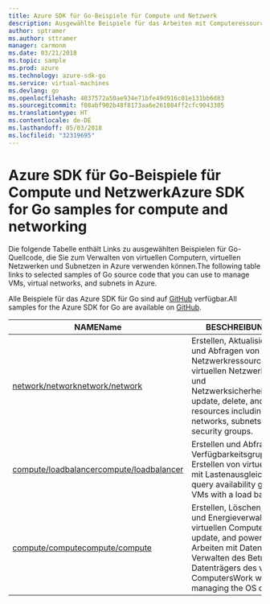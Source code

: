 ```yaml
---
title: Azure SDK für Go-Beispiele für Compute und Netzwerk
description: Ausgewählte Beispiele für das Arbeiten mit Computeressourcen wie virtuellen Computern und virtuellen Netzwerken aus dem Azure SDK für Go
author: sptramer
ms.author: sttramer
manager: carmonm
ms.date: 03/21/2018
ms.topic: sample
ms.prod: azure
ms.technology: azure-sdk-go
ms.service: virtual-machines
ms.devlang: go
ms.openlocfilehash: 4837572a50ae934e71bfe49d916c01e131bb6d83
ms.sourcegitcommit: f08abf902b48f8173aa6e261084ff2cfc9043305
ms.translationtype: HT
ms.contentlocale: de-DE
ms.lasthandoff: 05/03/2018
ms.locfileid: "32319695"
---
```

# <a name="azure-sdk-for-go-samples-for-compute-and-networking"></a><span data-ttu-id="e18a0-103">Azure SDK für Go-Beispiele für Compute und Netzwerk</span><span class="sxs-lookup"><span data-stu-id="e18a0-103">Azure SDK for Go samples for compute and networking</span></span>

<span data-ttu-id="e18a0-104">Die folgende Tabelle enthält Links zu ausgewählten Beispielen für Go-Quellcode, die Sie zum Verwalten von virtuellen Computern, virtuellen Netzwerken und Subnetzen in Azure verwenden können.</span><span class="sxs-lookup"><span data-stu-id="e18a0-104">The following table links to selected samples of Go source code that you can use to manage VMs, virtual networks, and subnets in Azure.</span></span> 

<span data-ttu-id="e18a0-105">Alle Beispiele für das Azure SDK für Go sind auf [GitHub](https://github.com/Azure-Samples/azure-sdk-for-go-samples) verfügbar.</span><span class="sxs-lookup"><span data-stu-id="e18a0-105">All samples for the Azure SDK for Go are available on [GitHub](https://github.com/Azure-Samples/azure-sdk-for-go-samples).</span></span>

| <span data-ttu-id="e18a0-106">NAME</span><span class="sxs-lookup"><span data-stu-id="e18a0-106">Name</span></span> | <span data-ttu-id="e18a0-107">BESCHREIBUNG</span><span class="sxs-lookup"><span data-stu-id="e18a0-107">Description</span></span> |
|------|-------------|
| [<span data-ttu-id="e18a0-108">network/network</span><span class="sxs-lookup"><span data-stu-id="e18a0-108">network/network</span></span>](https://github.com/Azure-Samples/azure-sdk-for-go-samples/blob/master/network/network.go) | <span data-ttu-id="e18a0-109">Erstellen, Aktualisieren, Löschen und Abfragen von Netzwerkressourcen, einschließlich virtuellen Netzwerken, Subnetzen und Netzwerksicherheitsgruppen</span><span class="sxs-lookup"><span data-stu-id="e18a0-109">Create, update, delete, and query network resources including virtual networks, subnets, and network security groups.</span></span> |
| [<span data-ttu-id="e18a0-110">compute/loadbalancer</span><span class="sxs-lookup"><span data-stu-id="e18a0-110">compute/loadbalancer</span></span>](https://github.com/Azure-Samples/azure-sdk-for-go-samples/blob/master/compute/loadbalancer.go) | <span data-ttu-id="e18a0-111">Erstellen und Abfragen von Verfügbarkeitsgruppen und Erstellen von virtuellen Computern mit Lastenausgleich</span><span class="sxs-lookup"><span data-stu-id="e18a0-111">Create and query availability groups, and create VMs with a load balancer.</span></span> |
| [<span data-ttu-id="e18a0-112">compute/compute</span><span class="sxs-lookup"><span data-stu-id="e18a0-112">compute/compute</span></span>](https://github.com/Azure-Samples/azure-sdk-for-go-samples/blob/master/compute/compute.go) | <span data-ttu-id="e18a0-113">Erstellen, Löschen, Aktualisieren und Energieverwaltung von virtuellen Computern</span><span class="sxs-lookup"><span data-stu-id="e18a0-113">Create, delete, update, and power-manage VMs.</span></span> <span data-ttu-id="e18a0-114">Arbeiten mit Datenträgern und Verwalten des Betriebssystem-Datenträgers des virtuellen Computers</span><span class="sxs-lookup"><span data-stu-id="e18a0-114">Work with data disks and managing the OS disk of the VM.</span></span> |
